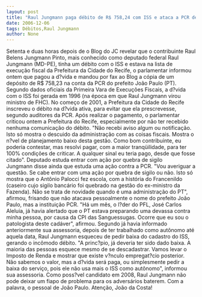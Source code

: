 ```yaml
---
layout: post
title: "Raul Jungmann paga débito de R$ 758,24 com ISS e ataca a PCR de João Paulo"
date: 2006-12-06
tags: Débitos,Raul Jungmann
author: None
---
```

Setenta e duas horas depois de o Blog do JC revelar que o contribuinte Raul Belens Jungmann Pinto, mais conhecido como deputado federal Raul Jungmann (MD-PE), tinha um débito com o ISS e estava na lista de execução fiscal da Prefeitura da Cidade do Recife, o parlamentar informou ontem que pagou a d?vida e mandou por fax ao Blog a cópia de um depósito de R$ 758,23 na conta da PCR do prefeito João Paulo (PT).
Segundo dados oficiais da Primeira Vara de Execuções Fiscais, a d?vida com o ISS foi gerada em 1996 (na época em que Raul Jungmann virou ministro de FHC). No começo de 2001, a Prefeitura da Cidade do Recife inscreveu o débito na d?vida ativa, para evitar que ela prescrevesse, segundo auditores da PCR.
Após realizar o pagamento, o parlamentar criticou ontem a Prefeitura do Recife, especialmente por não ter recebido nenhuma comunicação do débito.
\"Não recebi aviso algum ou notificação. Isto só mostra o descuido da administração com as coisas fiscais. Mostra o n?vel de planejamento baixo desta gestão. Como bom contribuinte, eu poderia contestar, mas resolvi pagar, com a maior tranqüilidade, para ter 100% condições de criticar. A qualquer sinal eu teria pago, desde que fosse citado\".
Deputado&nbsp;estuda entrar com ação por quebra de sigilo
Jungmann&nbsp;disse ainda que estuda uma ação contra a PCR. \"Vou averiguar a questão. Se cabe entrar com uma ação por quebra de sigilo ou não. Isto só mostra que o Antônio Palocci fez escola, com a história do Francenildo (caseiro cujo sigilo bancário foi quebrado na gestão do ex-ministro da Fazenda). Não se trata de novidade quando é uma administração do PT\", afirmou, frisando que não atacava pessoalmente o nome do prefeito João Paulo, mas a instituição PCR.
\"Há um mês, o l?der do PFL, José Carlos Aleluia, já havia alertado que o PT estava preparando uma devassa contra minha pessoa, por causa da CPI das Sanguessugas. Ocorre que eu sou o patologista deste cadáver\", afirmou.
Segundo já havia informado anteriormente sua assessoria, depois de ter trabalhado como autônomo até aquela data, Raul Jungmann esqueceu de pedir baixa do cadastro do ISS, gerando o incômodo débito. 
\"A princ?pio, já deveria ter sido dado baixa. A maioria das pessoas esquece mesmo de se descadastrar. Vamos levar o Imposto de Renda e mostrar que existe v?nculo empregat?cio posterior. Não sabemos o valor, mas a d?vida será paga, ou simplesmente pedir a baixa do serviço, pois ele não usa mais o ISS como autônomo\", informou sua assessoria.
Como poss?vel candidato em 2008, Raul Jungmann não pode deixar um fiapo de problema para os adversários baterem. 
Com a palavra, o pessoal de João Paulo. Atenção, João da Costa! 